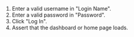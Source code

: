 1. Enter a valid username in "Login Name".
2. Enter a valid password in "Password".
3. Click "Log In".
4. Assert that the dashboard or home page loads.